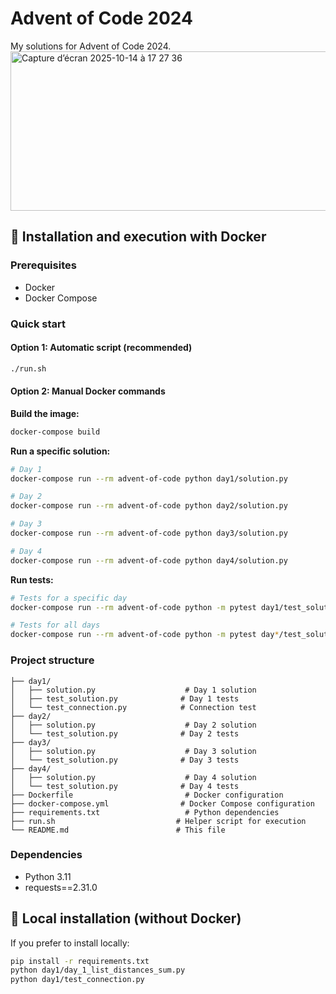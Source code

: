 # Advent of Code 2024

My solutions for Advent of Code 2024.
<img width="853" height="255" alt="Capture d’écran 2025-10-14 à 17 27 36" src="https://github.com/user-attachments/assets/1d9251f1-162a-43b8-9b7c-80af14a38277" />

## 🐳 Installation and execution with Docker

### Prerequisites
- Docker
- Docker Compose

### Quick start

#### Option 1: Automatic script (recommended)
```bash
./run.sh
```

#### Option 2: Manual Docker commands

**Build the image:**
```bash
docker-compose build
```

**Run a specific solution:**
```bash
# Day 1
docker-compose run --rm advent-of-code python day1/solution.py

# Day 2
docker-compose run --rm advent-of-code python day2/solution.py

# Day 3
docker-compose run --rm advent-of-code python day3/solution.py

# Day 4
docker-compose run --rm advent-of-code python day4/solution.py
```

**Run tests:**
```bash
# Tests for a specific day
docker-compose run --rm advent-of-code python -m pytest day1/test_solution.py -v

# Tests for all days
docker-compose run --rm advent-of-code python -m pytest day*/test_solution.py -v
```

### Project structure
```
├── day1/
│   ├── solution.py                    # Day 1 solution
│   ├── test_solution.py              # Day 1 tests
│   └── test_connection.py            # Connection test
├── day2/
│   ├── solution.py                    # Day 2 solution
│   └── test_solution.py              # Day 2 tests
├── day3/
│   ├── solution.py                    # Day 3 solution
│   └── test_solution.py              # Day 3 tests
├── day4/
│   ├── solution.py                    # Day 4 solution
│   └── test_solution.py              # Day 4 tests
├── Dockerfile                         # Docker configuration
├── docker-compose.yml                # Docker Compose configuration
├── requirements.txt                   # Python dependencies
├── run.sh                           # Helper script for execution
└── README.md                        # This file
```

### Dependencies
- Python 3.11
- requests==2.31.0

## 🚀 Local installation (without Docker)

If you prefer to install locally:

```bash
pip install -r requirements.txt
python day1/day_1_list_distances_sum.py
python day1/test_connection.py
```
